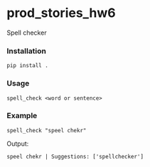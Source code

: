 # prod_stories_hw6
Spell checker


### Installation

`pip install .`

### Usage

`spell_check <word or sentence>`

### Example

`spell_check "speel chekr"`

Output:

`speel chekr | Suggestions: ['spellchecker']`